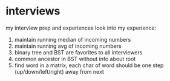 # interviews
my interview prep and experiences
look into my experience:
1. maintain running median of incoming numbers
2. maintain running avg of incoming numbers 
3. binary tree and BST are favorites to all interviewers
4. common ancestor in BST without info about root
5. find word in a matrix, each char of word should be one step (up/down/left/right) away from next
